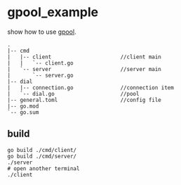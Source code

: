 # gpool_example

show how to use [gpool](https://github.com/cloudfstrife/gpool).

```
.
|-- cmd
|   |-- client                      //client main
|   |   `-- client.go              
|   `-- server                      //server main 
|       `-- server.go
|-- dial
|   |-- connection.go               //connection item 
|   `-- dial.go                     //pool 
|-- general.toml                    //config file 
|-- go.mod
`-- go.sum
```

## build 

```
go build ./cmd/client/
go build ./cmd/server/
./server
# open another terminal
./client
```
